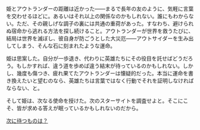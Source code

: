 <!-- title: 次なる一歩 -->
<!-- relationship: It's Complicated -->

姫とアウトランダーの距離は近かった――まるで長年の友のように、気軽に言葉を交わせるほどに。あるいはそれ以上の関係なのかもしれない。誰にもわからない。ただ、その親しげな調子の裏には共通の重荷があった。すなわち、避けられぬ宿命から逃れる方法を探し続けること。アウトランダーが世界を救うたびに、結局は世界を滅ぼし、彼自身が防ごうとした大災厄――アウトサイダーを生み出してしまう、そんな石に刻まれたような運命。

姫は思案した。自分が一歩退き、代わりに英雄たちにその役目を託せばどうだろう。もしかすれば、違う道を歩めば違う結末が待っているのかもしれない。しかし、幾度も傷つき、疲れ果てたアウトランダーは懐疑的だった。本当に運命を書き換えたいと望むのなら、英雄たちは言葉ではなく行動でそれを証明しなければならない、と。

そして姫は、次なる使命を授けた。次のスターサイトを調査せよと。そこにこそ、皆が求める答えが眠っているかもしれないのだから。

[次に待つものは？](#embed:https://www.youtube.com/live/uX0rZYSrb4Q?si=UABlcxchRxHiGh_d&t=7144)

